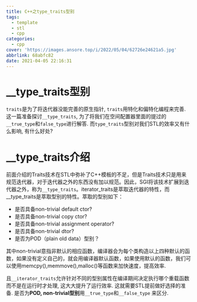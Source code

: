 ```yaml
---
title: C++之type_traits型别
tags:
  - template
  - stl
  - cpp
categories:
  - cpp
cover: 'https://images.ansore.top/i/2022/05/04/62726e24621a5.jpg'
abbrlink: 68abfc82
date: 2021-04-05 22:16:31
---
```


# __type_traits型别

`traits`是为了将迭代器没能完善的原生指针, `traits`用特化和偏特化编程来完善. 这一篇准备探讨`__type_traits`, 为了将我们在空间配置器里面的提过的`__true_type`和`false_type`进行解答. 而`type_traits`型别对我们STL的效率又有什么影响, 有什么好处?

# __type_traits介绍

前面介绍的Traits技术在STL中弥补了C++模板的不足，但是Traits技术只是用来规范迭代器，对于迭代器之外的东西没有加以规范。因此，SGI将该技术扩展到迭代器之外，称为`__type_traits`。iterator_traits是萃取迭代器的特性，而__type_traits是萃取型别的特性。萃取的型别如下：

- 是否具备non-trivial default ctor?
- 是否具备non-trivial copy ctor?
- 是否具备non-trivial assignment operator?
- 是否具备non-trivial dtor?
- 是否为POD（plain old data）型别？

其中non-trivial意指非默认的相应函数，编译器会为每个类构造以上四种默认的函数，如果没有定义自己的，就会用编译器默认函数，如果使用默认的函数，我们可以使用memcpy(),memmove(),malloc()等函数来加快速度，提高效率.

且`__iterator_traits`允许针对不同的型别属性在编译期间决定执行哪个重载函数而不是在运行时才处理, 这大大提升了运行效率. 这就需要STL提前做好选择的准备. 是否为**POD, non-trivial型别**用`__true_type`和`__false_type` 来区分.

